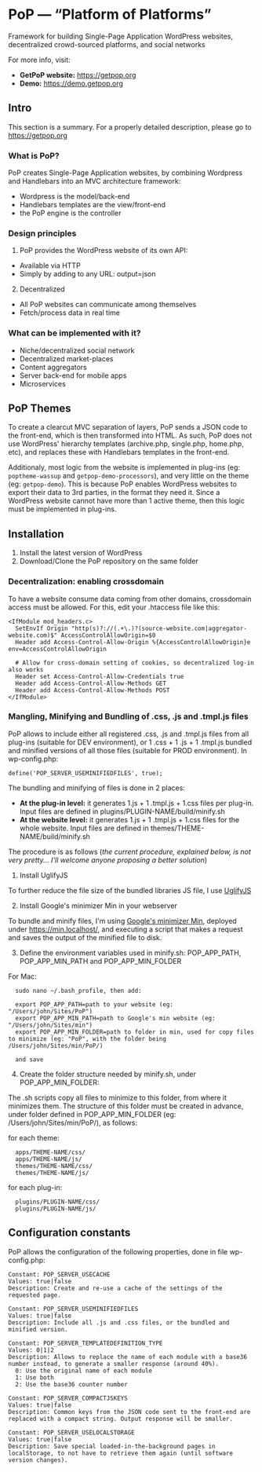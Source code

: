# PoP — “Platform of Platforms”
Framework for building Single-Page Application WordPress websites, decentralized crowd-sourced platforms, and social networks

For more info, visit:

- **GetPoP website:** https://getpop.org
- **Demo:** https://demo.getpop.org

## Intro

This section is a summary. For a properly detailed description, please go to https://getpop.org

### What is PoP?

PoP creates Single-Page Application websites, by combining Wordpress and Handlebars into an MVC architecture framework:

- Wordpress is the model/back-end
- Handlebars templates are the view/front-end
- the PoP engine is the controller

### Design principles

1. PoP provides the WordPress website of its own API:

 - Available via HTTP
 - Simply by adding to any URL: output=json

2. Decentralized

 - All PoP websites can communicate among themselves
 - Fetch/process data in real time

### What can be implemented with it?

- Niche/decentralized social network
- Decentralized market-places
- Content aggregators
- Server back-end for mobile apps
- Microservices

## PoP Themes

To create a clearcut MVC separation of layers, PoP sends a JSON code to the front-end, which is then transformed into HTML. As such, PoP does not use WordPress' hierarchy templates (archive.php, single.php, home.php, etc), and replaces these with Handlebars templates in the front-end. 

Additionaly, most logic from the website is implemented in plug-ins (eg: `poptheme-wassup` and `getpop-demo-processors`), and very little on the theme (eg: `getpop-demo`). This is because PoP enables WordPress websites to export their data to 3rd parties, in the format they need it. Since a WordPress website cannot have more than 1 active theme, then this logic must be implemented in plug-ins.

## Installation

1. Install the latest version of WordPress
2. Download/Clone the PoP repository on the same folder

### Decentralization: enabling crossdomain

To have a website consume data coming from other domains, crossdomain access must be allowed. For this, edit your .htaccess file like this:

    <IfModule mod_headers.c>
      SetEnvIf Origin "http(s)?://(.+\.)?(source-website.com|aggregator-website.com)$" AccessControlAllowOrigin=$0
      Header add Access-Control-Allow-Origin %{AccessControlAllowOrigin}e env=AccessControlAllowOrigin

      # Allow for cross-domain setting of cookies, so decentralized log-in also works
      Header set Access-Control-Allow-Credentials true
      Header add Access-Control-Allow-Methods GET
      Header add Access-Control-Allow-Methods POST
    </IfModule>

### Mangling, Minifying and Bundling of .css, .js and .tmpl.js files

PoP allows to include either all registered .css, .js and .tmpl.js files from all plug-ins (suitable for DEV environment),  or 1 .css + 1 .js + 1 .tmpl.js bundled and minified versions of all those files (suitable for PROD environment). In wp-config.php:

`define('POP_SERVER_USEMINIFIEDFILES', true);`

The bundling and minifying of files is done in 2 places:

- **At the plug-in level:** it generates 1.js + 1 .tmpl.js + 1.css files per plug-in. Input files are defined in plugins/PLUGIN-NAME/build/minify.sh
- **At the website level:** it generates 1.js + 1 .tmpl.js + 1.css files for the whole website. Input files are defined in themes/THEME-NAME/build/minify.sh

The procedure is as follows (_the current procedure, explained below, is not very pretty... I'll welcome anyone proposing a better solution_)
 
1. Install UglifyJS

 To further reduce the file size of the bundled libraries JS file, I use [UglifyJS](https://github.com/mishoo/UglifyJS2)

2. Install Google's minimizer Min in your webserver

 To bundle and minify files, I'm using [Google's minimizer Min](https://github.com/mrclay/minify), deployed under https://min.localhost/, and executing a script that makes a request and saves the output of the minified file to disk.

3. Define the environment variables used in minify.sh: POP_APP_PATH, POP_APP_MIN_PATH and POP_APP_MIN_FOLDER

 For Mac:

      sudo nano ~/.bash_profile, then add:
    
      export POP_APP_PATH=path to your website (eg: "/Users/john/Sites/PoP")
      export POP_APP_MIN_PATH=path to Google's min website (eg: "/Users/john/Sites/min")
      export POP_APP_MIN_FOLDER=path to folder in min, used for copy files to minimize (eg: "PoP", with the folder being /Users/john/Sites/min/PoP/)
    
      and save

4. Create the folder structure needed by minify.sh, under POP_APP_MIN_FOLDER:

 The .sh scripts copy all files to minimize to this folder, from where it minimizes them. The structure of this folder must be created in advance, under folder defined in POP_APP_MIN_FOLDER (eg: /Users/john/Sites/min/PoP/), as follows:
 
 for each theme:
  
      apps/THEME-NAME/css/
      apps/THEME-NAME/js/
      themes/THEME-NAME/css/
      themes/THEME-NAME/js/
     
 for each plug-in:
  
      plugins/PLUGIN-NAME/css/
      plugins/PLUGIN-NAME/js/

## Configuration constants

PoP allows the configuration of the following properties, done in file wp-config.php:

    Constant: POP_SERVER_USECACHE
    Values: true|false
    Description: Create and re-use a cache of the settings of the requested page.

    Constant: POP_SERVER_USEMINIFIEDFILES
    Values: true|false
    Description: Include all .js and .css files, or the bundled and minified version.

    Constant: POP_SERVER_TEMPLATEDEFINITION_TYPE
    Values: 0|1|2
    Description: Allows to replace the name of each module with a base36 number instead, to generate a smaller response (around 40%).
      0: Use the original name of each module
      1: Use both
      2: Use the base36 counter number

    Constant: POP_SERVER_COMPACTJSKEYS
    Values: true|false
    Description: Common keys from the JSON code sent to the front-end are replaced with a compact string. Output response will be smaller.

    Constant: POP_SERVER_USELOCALSTORAGE
    Values: true|false
    Description: Save special loaded-in-the-background pages in localStorage, to not have to retrieve them again (until software version changes).


